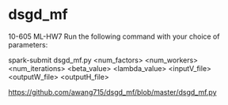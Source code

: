 # dsgd_mf
10-605 ML-HW7
Run the following command with your choice of parameters:

spark-submit dsgd\_mf.py \<num_factors\> \<num_workers\> \
\<num_iterations\> \<beta_value\> \<lambda_value\> \<inputV_file\> 
\<outputW_file\> \<outputH_file\> 


https://github.com/awang715/dsgd_mf/blob/master/dsgd_mf.py
